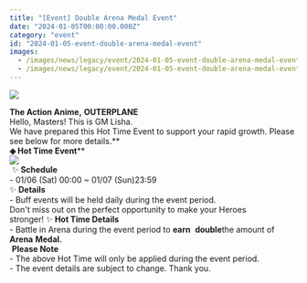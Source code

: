 ```yaml
---
title: "[Event] Double Arena Medal Event"
date: "2024-01-05T00:00:00.000Z"
category: "event"
id: "2024-01-05-event-double-arena-medal-event"
images:
  - /images/news/legacy/event/2024-01-05-event-double-arena-medal-event/6913dbbdd6cc4afc99164dca8d9fd026.webp
  - /images/news/legacy/event/2024-01-05-event-double-arena-medal-event/f4837f209e8e487997489e7acf59ba43_002.webp
---
```


![](/images/news/legacy/event/2024-01-05-event-double-arena-medal-event/6913dbbdd6cc4afc99164dca8d9fd026.webp)  
  
**The Action Anime,** **OUTERPLANE**  
Hello, Masters! This is GM Lisha.  
We have prepared this Hot Time Event to support your rapid growth. Please see below for more details.**  
**◈ Hot Time Event****  
![](/images/news/legacy/event/2024-01-05-event-double-arena-medal-event/f4837f209e8e487997489e7acf59ba43_002.webp)  
 ✨ **Schedule**   
\- 01/06 (Sat) 00:00 ~ 01/07 (Sun)23:59  
✨ **Details**  
\- Buff events will be held daily during the event period.  
Don't miss out on the perfect opportunity to make your Heroes stronger! ✨ **Hot Time Details**  
\- Battle in Arena during the event period to **earn**  **double**the amount of **Arena** **Medal.**  
 ****Please Note****    
\- The above Hot Time will only be applied during the event period.  
\- The event details are subject to change. Thank you.
